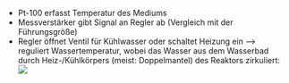 - Pt-100 erfasst Temperatur des Mediums
- Messverstärker gibt Signal an Regler ab (Vergleich mit der Führungsgröße)
- Regler öffnet Ventil für Kühlwasser oder schaltet Heizung ein --> reguliert Wassertemperatur, wobei das Wasser aus dem Wasserbad durch Heiz-/Kühlkörpers (meist: Doppelmantel) des Reaktors zirkuliert:
![](Pasted%20image%2020250620160059.png)
